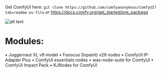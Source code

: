 Get ComfyUI here:
```git clone https://github.com/comfyanonymous/ComfyUI?tab=readme-ov-file```
_or_
https://docs.comfy.org/get_started/pre_package

![alt text](https://github.com/Aaryan015/ComfyUI-WorkFlow/blob/main/Screenshot2024-07-29234411.png?raw=true)

# Modules:
• Juggernaut XL v9 model
• Fooocus (Inpaint) v26 nodes
• ComfyUI IP-Adapter Plus
• ComfyUI essentials nodes
• was-node-suite for ComfyUI
• ComfyUI Impact Pack
• KJNodes for ComfyUI
 
